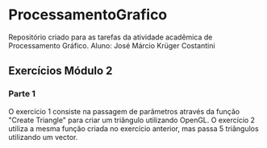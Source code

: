 # ProcessamentoGrafico
Repositório criado para as tarefas da atividade acadêmica de Processamento Gráfico.
Aluno: José Márcio Krüger Costantini
## Exercícios Módulo 2
### Parte 1
O exercício 1 consiste na passagem de parâmetros através da função "Create Triangle" para criar um triângulo utilizando OpenGL.
O exercício 2 utiliza a mesma função criada no exercício anterior, mas passa 5 triângulos utilizando um vector. 
